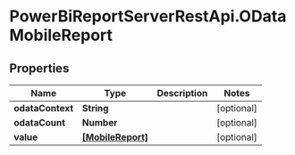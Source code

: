 # PowerBiReportServerRestApi.ODataMobileReport

## Properties
Name | Type | Description | Notes
------------ | ------------- | ------------- | -------------
**odataContext** | **String** |  | [optional] 
**odataCount** | **Number** |  | [optional] 
**value** | [**[MobileReport]**](MobileReport.md) |  | [optional] 


